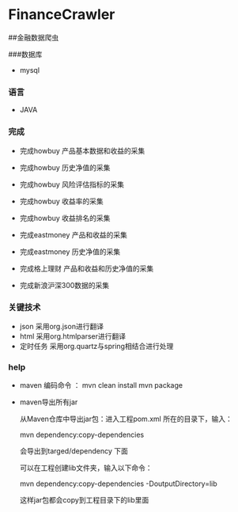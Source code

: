 # FinanceCrawler
##金融数据爬虫

###数据库

*   mysql

### 语言

*   JAVA

### 完成


*  完成howbuy 产品基本数据和收益的采集
*  完成howbuy 历史净值的采集
*  完成howbuy 风险评估指标的采集
*  完成howbuy 收益率的采集
*  完成howbuy 收益排名的采集


*  完成eastmoney 产品和收益的采集
*  完成eastmoney 历史净值的采集

*  完成格上理财 产品和收益和历史净值的采集

*  完成新浪沪深300数据的采集

### 关键技术

* json  采用org.json进行翻译
* html  采用org.htmlparser进行翻译
* 定时任务           采用org.quartz与spring相结合进行处理

### help

* maven 编码命令 ：
	mvn clean install
	mvn package

* maven导出所有jar
	
	从Maven仓库中导出jar包：进入工程pom.xml 所在的目录下，输入：

	mvn dependency:copy-dependencies  

	会导出到targed/dependency 下面
 
	可以在工程创建lib文件夹，输入以下命令：

	mvn dependency:copy-dependencies -DoutputDirectory=lib  
 
	这样jar包都会copy到工程目录下的lib里面
 
	



    

    
   
